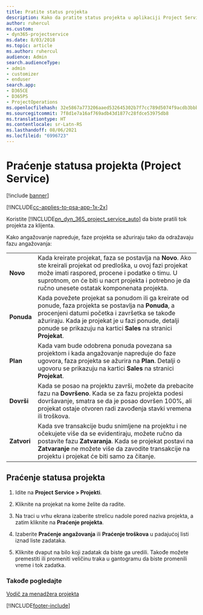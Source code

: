 ```yaml
---
title: Pratite status projekta
description: Kako da pratite status projekta u aplikaciji Project Service
author: ruhercul
ms.custom:
- dyn365-projectservice
ms.date: 8/03/2018
ms.topic: article
ms.author: ruhercul
audience: Admin
search.audienceType:
- admin
- customizer
- enduser
search.app:
- D365CE
- D365PS
- ProjectOperations
ms.openlocfilehash: 32e5867a773206aaed532645302b7f7cc789d5074f9acdb3bbb95acf8492d25e
ms.sourcegitcommit: 7f8d1e7a16af769adb43d1877c28fdce53975db8
ms.translationtype: HT
ms.contentlocale: sr-Latn-RS
ms.lasthandoff: 08/06/2021
ms.locfileid: "6996723"
---
```

# <a name="track-a-projects-status-project-service"></a>Praćenje statusa projekta (Project Service)

[!include [banner](../includes/psa-now-project-operations.md)]

[!INCLUDE[cc-applies-to-psa-app-1x-2x](../includes/cc-applies-to-psa-app-1x-2x.md)]

Koristite [!INCLUDE[pn_dyn_365_project_service_auto](../includes/pn-dyn-365-project-service-auto.md)] da biste pratili tok projekta za klijenta.  

Kako angažovanje napreduje, faze projekta se ažuriraju tako da odražavaju fazu angažovanja:  


|              |                                                                                                                                                                                                                                                                                                  |
|--------------|--------------------------------------------------------------------------------------------------------------------------------------------------------------------------------------------------------------------------------------------------------------------------------------------------|
|   **Novo**    | Kada kreirate projekat, faza se postavlja na **Novo**. Ako ste kreirali projekat od predloška, u ovoj fazi projekat može imati raspored, procene i podatke o timu. U suprotnom, on će biti u nacrt projekta i potrebno je da ručno unesete ostatak komponenata projekta. |
|  **Ponuda**   |      Kada povežete projekat sa ponudom ili ga kreirate od ponude, faza projekta se postavlja na **Ponuda**, a procenjeni datumi početka i završetka se takođe ažuriraju. Kada je projekat je u fazi ponude, detalji ponude se prikazuju na kartici **Sales** na stranici **Projekat**.      |
|   **Plan**   |                                     Kada vam bude odobrena ponuda povezana sa projektom i kada angažovanje napreduje do faze ugovora, faza projekta se ažurira na **Plan**. Detalji o ugovoru se prikazuju na kartici **Sales** na stranici **Projekat**.                                      |
| **Dovrši** |                    Kada se posao na projektu završi, možete da prebacite fazu na **Dovršeno**. Kada se za fazu projekta podesi dovršavanje, smatra se da je posao dovršen 100%, ali projekat ostaje otvoren radi zavođenja stavki vremena ili troškova.                     |
|  **Zatvori**   |           Kada sve transakcije budu snimljene na projektu i ne očekujete više da se evidentiraju, možete ručno da postavite fazu **Zatvaranja**. Kada se projekat postavi na **Zatvaranje** ne možete više da zavodite transakcije na projektu i projekat će biti samo za čitanje.           |

## <a name="to-track-a-projects-status"></a>Praćenje statusa projekta  

1.  Idite na **Project Service > Projekti**.  

2.  Kliknite na projekat na kome želite da radite.  

3.  Na traci u vrhu ekrana izaberite strelicu nadole pored naziva projekta, a zatim kliknite na **Praćenje projekta**.  

4.  Izaberite **Praćenje angažovanja** ili **Praćenje troškova** u padajućoj listi iznad liste zadataka.  

5.  Kliknite dvaput na bilo koji zadatak da biste ga uredili. Takođe možete premestiti ili promeniti veličinu traka u gantogramu da biste promenili vreme i tok zadatka.  

### <a name="see-also"></a>Takođe pogledajte  
 [Vodič za menadžera projekta](../psa/project-manager-guide.md)


[!INCLUDE[footer-include](../includes/footer-banner.md)]